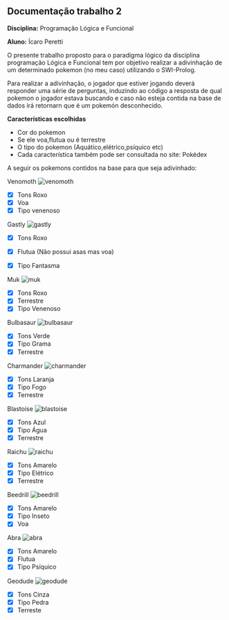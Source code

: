 ## Documentação trabalho 2 

<strong>Disciplina:</strong> Programação Lógica e Funcional

<strong>Aluno:</strong> Ícaro Peretti


O presente trabalho proposto para o paradigma lógico da disciplina programação Lógica e Funcional tem por objetivo realizar a adivinhação de um determinado pokemon (no meu caso) utilizando o SWI-Prolog.

Para realizar a adivinhação, o jogador que estiver jogando deverá responder uma série de perguntas, induzindo ao código a resposta de qual pokemon o jogador estava buscando e caso não esteja contida na base de dados irá retornarn que é um pokemón desconhecido.

<Strong>Características escolhidas</Strong>

- Cor do pokemon
- Se ele voa,flutua ou é terrestre
- O tipo do pokemon (Aquático,elétrico,psíquico etc)
- Cada característica também pode ser consultada no site: <a src='https://www.pokemon.com/br/pokedex/' target='_blank'>Pokédex</a>


A seguir os pokemons contidos na base para que seja adivinhado:


Venomoth
![venomoth](https://img.pokemondb.net/sprites/x-y/normal/venomoth.png)
- [x] Tons Roxo 
- [x] Voa
- [x] Tipo venenoso
  
Gastly
![gastly](https://img.pokemondb.net/sprites/x-y/normal/gastly.png)
- [x] Tons Roxo
- [x] Flutua (Não possui asas mas voa)
- [x] Tipo Fantasma


Muk
![muk](https://img.pokemondb.net/sprites/x-y/normal/muk.png)
- [x] Tons Roxo
- [x] Terrestre
- [x] Tipo Venenoso

Bulbasaur
![bulbasaur](https://img.pokemondb.net/sprites/x-y/normal/bulbasaur.png)
- [x] Tons Verde
- [x] Tipo Grama
- [x] Terrestre

Charmander
![charmander](https://img.pokemondb.net/sprites/x-y/normal/charmander.png)

- [x] Tons Laranja
- [x] Tipo Fogo
- [x] Terrestre

Blastoise
![blastoise](https://img.pokemondb.net/sprites/x-y/normal/blastoise.png)
- [x] Tons Azul
- [x] Tipo Água
- [x] Terrestre

Raichu
![raichu](https://img.pokemondb.net/sprites/x-y/normal/raichu.png)
- [x] Tons Amarelo
- [x] Tipo Elétrico
- [x] Terrestre

Beedrill
![beedrill](https://img.pokemondb.net/sprites/x-y/normal/beedrill.png)
- [x] Tons Amarelo
- [x] Tipo Inseto
- [x] Voa

Abra
![abra](https://img.pokemondb.net/sprites/x-y/normal/abra.png)
- [x] Tons Amarelo
- [x] Flutua
- [x] Tipo Psíquico

Geodude
![geodude](https://img.pokemondb.net/sprites/x-y/normal/geodude.png)
- [x] Tons Cinza
- [x] Tipo Pedra
- [x] Terreste
